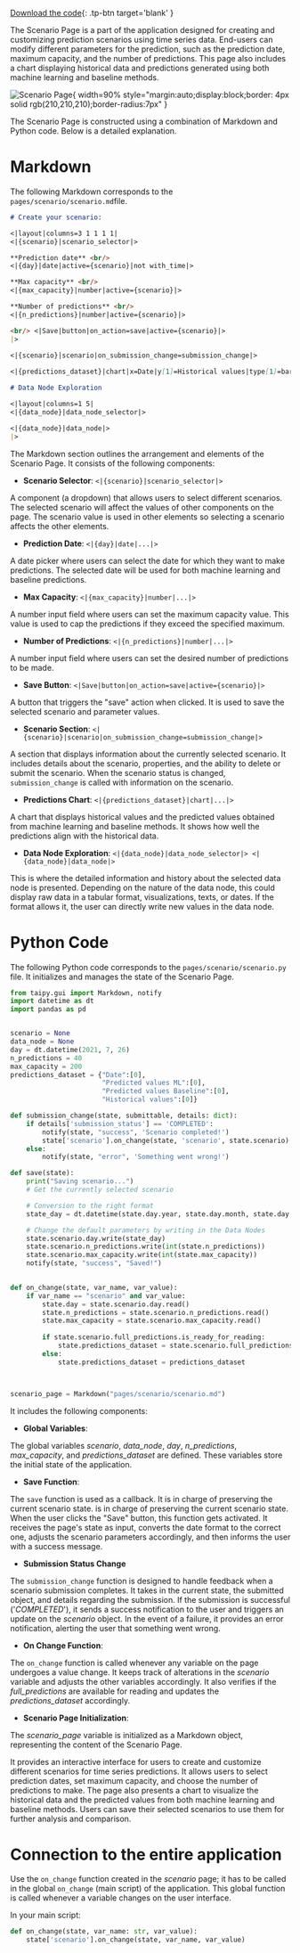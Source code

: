 [Download the code](./../src/src.zip){: .tp-btn target='blank' }

The Scenario Page is a part of the application designed for creating and 
customizing prediction scenarios using time series data. End-users can modify different parameters 
for the prediction, such as the prediction date, maximum capacity, 
and the number of predictions. This page also includes a chart displaying historical data 
and predictions generated using both machine learning and baseline methods.

![Scenario Page](images/result.png){ width=90% style="margin:auto;display:block;border: 4px solid rgb(210,210,210);border-radius:7px" }

The Scenario Page is constructed using a combination of Markdown and Python code. Below is a detailed explanation.

# Markdown

The following Markdown corresponds to the `pages/scenario/scenario.md`file.

```markdown
# Create your scenario:

<|layout|columns=3 1 1 1 1|
<|{scenario}|scenario_selector|>

**Prediction date** <br/>
<|{day}|date|active={scenario}|not with_time|>

**Max capacity** <br/>
<|{max_capacity}|number|active={scenario}|>

**Number of predictions** <br/>
<|{n_predictions}|number|active={scenario}|>

<br/> <|Save|button|on_action=save|active={scenario}|>
|>
 
<|{scenario}|scenario|on_submission_change=submission_change|>

<|{predictions_dataset}|chart|x=Date|y[1]=Historical values|type[1]=bar|y[2]=Predicted values ML|y[3]=Predicted values Baseline|>

# Data Node Exploration

<|layout|columns=1 5|
<|{data_node}|data_node_selector|>

<|{data_node}|data_node|>
|>
```

The Markdown section outlines the arrangement and elements of the Scenario Page. It consists of the following components:

- **Scenario Selector**: `<|{scenario}|scenario_selector|>`

A component (a dropdown) that allows users to select different scenarios. The selected scenario will affect the values of other components on the page. The scenario value is used in other elements so selecting a scenario affects the other elements.

- **Prediction Date**: `<|{day}|date|...|>`

A date picker where users can select the date for which they want to make predictions. The selected date will be used for both machine learning and baseline predictions.

- **Max Capacity**: `<|{max_capacity}|number|...|>`

A number input field where users can set the maximum capacity value. This value is used to cap the predictions if they exceed the specified maximum.

- **Number of Predictions**: `<|{n_predictions}|number|...|>`

A number input field where users can set the desired number of predictions to be made.

- **Save Button**: `<|Save|button|on_action=save|active={scenario}|>`

A button that triggers the "save" action when clicked. It is used to save the selected scenario and parameter values.

- **Scenario Section**: `<|{scenario}|scenario|on_submission_change=submission_change|>`

A section that displays information about the currently selected scenario. It includes details about the scenario, properties, and the ability to delete or submit the scenario. When the scenario status is changed, `submission_change` is called with information on the scenario.

- **Predictions Chart**: `<|{predictions_dataset}|chart|...|>`

A chart that displays historical values and the predicted values obtained from machine learning and baseline methods. It shows how well the predictions align with the historical data.

- **Data Node Exploration**: `<|{data_node}|data_node_selector|> <|{data_node}|data_node|>`

This is where the detailed information and history about the selected data node is presented. Depending on the nature of the data node, this could display raw data in a tabular format, visualizations, texts, or dates. If the format allows it, the user can directly write new values in the data node.


# Python Code

The following Python code corresponds to the `pages/scenario/scenario.py` file. It initializes and manages the state of the Scenario Page.

```python
from taipy.gui import Markdown, notify
import datetime as dt
import pandas as pd


scenario = None
data_node = None
day = dt.datetime(2021, 7, 26)
n_predictions = 40
max_capacity = 200
predictions_dataset = {"Date":[0], 
                       "Predicted values ML":[0],
                       "Predicted values Baseline":[0],
                       "Historical values":[0]}

def submission_change(state, submittable, details: dict):
    if details['submission_status'] == 'COMPLETED':
        notify(state, "success", 'Scenario completed!')
        state['scenario'].on_change(state, 'scenario', state.scenario)
    else:
        notify(state, "error", 'Something went wrong!')

def save(state):
    print("Saving scenario...")
    # Get the currently selected scenario

    # Conversion to the right format
    state_day = dt.datetime(state.day.year, state.day.month, state.day.day)

    # Change the default parameters by writing in the Data Nodes
    state.scenario.day.write(state_day)
    state.scenario.n_predictions.write(int(state.n_predictions))
    state.scenario.max_capacity.write(int(state.max_capacity))
    notify(state, "success", "Saved!")
    

def on_change(state, var_name, var_value):
    if var_name == "scenario" and var_value:
        state.day = state.scenario.day.read()
        state.n_predictions = state.scenario.n_predictions.read()
        state.max_capacity = state.scenario.max_capacity.read()
        
        if state.scenario.full_predictions.is_ready_for_reading:
            state.predictions_dataset = state.scenario.full_predictions.read()
        else:
            state.predictions_dataset = predictions_dataset



scenario_page = Markdown("pages/scenario/scenario.md")
```


It includes the following components:

- **Global Variables**:

The global variables *scenario*, *data_node*, *day*, *n_predictions*, *max_capacity*, and *predictions_dataset* are defined. These variables store the initial state of the application.

- **Save Function**:

The `save` function is used as a callback. It is in charge of preserving the current scenario state.  is in charge of preserving the current scenario state. 
When the user clicks the "Save" button, this function gets activated. 
It receives the page's state as input, converts the date format to the correct one, 
adjusts the scenario parameters accordingly, and then informs the user with a success message.

- **Submission Status Change**

The `submission_change` function is designed to handle feedback when a scenario submission completes. It takes in the current state, the submitted object, and details regarding the submission. If the submission is successful ('*COMPLETED*'), it sends a success notification to the user and triggers an update on the *scenario* object. In the event of a failure, it provides an error notification, alerting the user that something went wrong.

- **On Change Function**:

The `on_change` function is called whenever any variable on the page undergoes a value change. 
It keeps track of alterations in the *scenario* variable and adjusts the other variables accordingly. 
It also verifies if the *full_predictions* are available for reading and updates the *predictions_dataset* accordingly.

- **Scenario Page Initialization**:

The *scenario_page* variable is initialized as a Markdown object, representing the content of the Scenario Page.

It provides an interactive interface for users to create and customize different scenarios for time series predictions. It allows users to select prediction dates, 
set maximum capacity, and choose the number of predictions to make. The page also presents a chart to visualize the historical data and the predicted values from 
both machine learning and baseline methods. Users can save their selected scenarios to use them for further analysis and comparison. 

# Connection to the entire application

Use the `on_change` function created in the *scenario* page; it has to be called in the global `on_change` (main script) of the application. 
This global function is called whenever a variable changes on the user interface. 

In your main script:

```python
def on_change(state, var_name: str, var_value):
    state['scenario'].on_change(state, var_name, var_value)
```